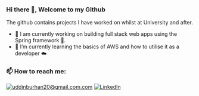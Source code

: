 ### Hi there 👋, Welcome to my Github

The github contains projects I have worked on whilst at University and after.

- 🔭 I am currently working on building full stack web apps using the Spring framework 🔨.
- 🌱 I’m currently learning the basics of AWS and how to utilise it as a developer ☁️


### 📫 How to reach me:
<a href="mailto:uddinburhan20@gmail.com">![uddinburhan20@gmail.com.com](https://img.shields.io/badge/Gmail-D14836?style=for-the-badge&logo=gmail&logoColor=white)</a>
<a href="<https://www.linkedin.com/in/uddinburhan20/>">![LinkedIn](https://img.shields.io/badge/LinkedIn-0077B5?style=for-the-badge&logo=linkedin&logoColor=white)</a>

<!--
**burhanuddin20/burhanuddin20** is a ✨ _special_ ✨ repository because its `README.md` (this file) appears on your GitHub profile.





